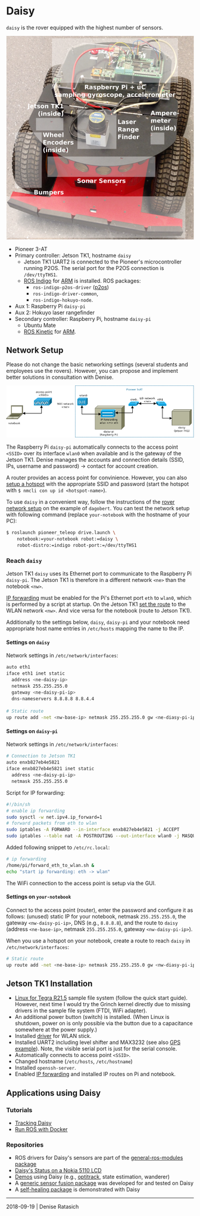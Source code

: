 # Daisy

`daisy` is the rover equipped with the highest number of sensors.

![Pioneer 3-AT daisy.](./daisy.png)

* Pioneer 3-AT
* Primary controller: Jetson TK1, hostname `daisy`
  * Jetson TK1 UART2 is connected to the Pioneer's microcontroller running
    P2OS. The serial port for the P2OS connection is `/dev/ttyTHS1`.
  * [ROS Indigo](http://wiki.ros.org/indigo)
    for [ARM](http://wiki.ros.org/NvidiaJetsonTK1) is installed. ROS packages:
    * `ros-indigo-p2os-driver` ([p2os](http://wiki.ros.org/p2os_driver))
    * `ros-indigo-driver-common`,
    * `ros-indigo-hokuyo-node`.
* Aux 1: Raspberry Pi `daisy-pi`
* Aux 2: Hokuyo laser rangefinder
* Secondary controller: Raspberry Pi, hostname `daisy-pi`
  * Ubuntu Mate
  * [ROS Kinetic](http://wiki.ros.org/kinetic)
    for [ARM](http://wiki.ros.org/Installation/UbuntuARM).


## Network Setup

Please do not change the basic networking settings (several students and
employees use the rovers). However, you can propose and implement better
solutions in consultation with Denise.

![Pioneer 3-AT daisy.](./network.png)

The Raspberry Pi `daisy-pi` automatically connects to the access point `<SSID>`
over its interface `wlan0` when available and is the gateway of the Jetson
TK1. Denise manages the accounts and connection details (SSID, IPs, username
and password) -> contact for account creation.

A router provides an access point for convinience. However, you can also
[setup a hotspot](https://wiki.ubuntuusers.de/Howto/Hotspot_auf_PC_einrichten/)
with the appropriate SSID and password
(start the hotspot with `$ nmcli con up id <hotspot-name>`).

To use `daisy` in a convenient way, follow the instructions of
the [rover network setup](../dagobert-network-setup.md) on the example of
`dagobert`. You can test the network setup with following command (replace
`your-notebook` with the hostname of your PC):

```bash
$ roslaunch pioneer_teleop drive.launch \
    notebook:=your-notebook robot:=daisy \
    robot-distro:=indigo robot-port:=/dev/ttyTHS1
```

### Reach `daisy`

Jetson TK1 `daisy` uses its Ethernet port to communicate to the Raspberry Pi
`daisy-pi`. The Jetson TK1 is therefore in a different network `<ne>` than the
notebook `<nw>`.

[IP forwarding](https://gist.github.com/tzermias/5408466) must be enabled for
the Pi's Ethernet port `eth` to `wlan0`, which is performed by a script at
startup. On the Jetson TK1
[set the route](http://linux-ip.net/html/tools-route.html) to the
WLAN network `<nw>`. And vice versa for the notebook (route to Jetson TK1).

Additionally to the settings below, `daisy`, `daisy-pi` and your notebook need
appropriate host name entries in `/etc/hosts` mapping the name to the IP.

#### Settings on `daisy`

Network settings in `/etc/network/interfaces`:
```bash
auto eth1
iface eth1 inet static
  address <ne-daisy-ip>
  netmask 255.255.255.0
  gateway <ne-daisy-pi-ip>
  dns-nameservers 8.8.8.8 8.8.4.4

# Static route
up route add -net <nw-base-ip> netmask 255.255.255.0 gw <ne-diasy-pi-ip>
```

#### Settings on `daisy-pi`

Network settings in `/etc/network/interfaces`:
```bash
# Connection to Jetson TK1
auto enxb827eb4e5821
iface enxb827eb4e5821 inet static
  address <ne-daisy-pi-ip>
  netmask 255.255.255.0
```

Script for IP forwarding:
```bash
#!/bin/sh
# enable ip forwarding
sudo sysctl -w net.ipv4.ip_forward=1
# forward packets from eth to wlan
sudo iptables -A FORWARD --in-interface enxb827eb4e5821 -j ACCEPT
sudo iptables --table nat -A POSTROUTING --out-interface wlan0 -j MASQUERADE
```

Added following snippet to `/etc/rc.local`:
```bash
# ip forwarding
/home/pi/forward_eth_to_wlan.sh &
echo "start ip forwarding: eth -> wlan"
```

The WiFi connection to the access point is setup via the GUI.


#### Settings on `your-notebook`

Connect to the access point (router), enter the password and configure it as
follows: (unused) static IP for your notebook, netmask `255.255.255.0`, the
gateway `<nw-daisy-pi-ip>`, DNS (e.g., `8.8.8.8`), and the route to `daisy`
(address `<ne-base-ip>`, netmask `255.255.255.0`, gateway `<nw-daisy-pi-ip>`).

When you use a hotspot on your notebook, create a route to reach `daisy`
in `/etc/network/interfaces`:
```bash
# Static route
up route add -net <ne-base-ip> netmask 255.255.255.0 gw <nw-diasy-pi-ip>
```


## Jetson TK1 Installation

* [Linux for Tegra R21.5](https://developer.nvidia.com/linux-tegra-r215) sample
  file system (follow the quick start guide). However, next time I would try
  the Grinch kernel directly due to missing drivers in the sample file system
  (FTDI, WiFi adapter).
* An additional power button (switch) is installed. (When Linux is shutdown,
  power on is only possible via the button due to a capacitance somewhere at
  the power supply.)
* Installed [driver](http://elinux.org/Jetson/Network_Adapters) for WLAN stick.
* Installed UART2 including level shifter and MAX3232 (see
  also
  [GPS example](http://www.jetsonhacks.com/2015/09/03/level-shifting-uart-and-gps-part-2-nvidia-jetson-tk1/)).
  Note, the visible serial port is just for the serial console.
* Automatically connects to access point `<SSID>`.
* Changed hostname (`/etc/hosts`, `/etc/hostname`)
* Installed `openssh-server`.
* Enabled [IP forwarding](https://gist.github.com/tzermias/5408466) and
  installed IP routes on Pi and notebook.


## Applications using Daisy

### Tutorials

* [Tracking Daisy](optitrack/README.md)
* [Run ROS with Docker](../docker-ros/README.md)

### Repositories

* ROS drivers for Daisy's sensors are part of the [general-ros-modules package](https://github.com/tuw-cpsg/general-ros-modules)
* [Daisy's Status on a Nokia 5110 LCD](https://github.com/tuw-cpsg/nokia5110-lcd-driver)
* [Demos](https://github.com/tuw-cpsg/demos_ros) using Daisy (e.g., [optitrack](optitrack/README.md), state estimation, wanderer)
* A [generic sensor fusion package](https://github.com/tuw-cpsg/sf-pkg) was developed for and tested on Daisy
* A [self-healing package](https://github.com/dratasich/shsa_ros) is demonstrated with Daisy


---
2018-09-19 | Denise Ratasich
